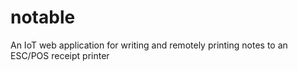 # notable

An IoT web application for writing and remotely printing notes to an ESC/POS
receipt printer
